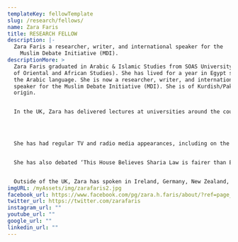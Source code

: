 ```yaml
---
templateKey: fellowTemplate
slug: /research/fellows/
name: Zara Faris
title: RESEARCH FELLOW
description: |-
  Zara Faris a researcher, writer, and international speaker for the
    Muslim Debate Initiative (MDI).
descriptionMore: >
  Zara Faris graduated in Arabic & Islamic Studies from SOAS University (School
  of Oriental and African Studies). She has lived for a year in Egypt studying
  the Arabic language. She is now a researcher, writer, and international
  speaker for the Muslim Debate Initiative (MDI). She is of Kurdish/Pakistani
  origin.


  In the UK, Zara has delivered lectures at universities around the country (including SOAS, LSE, KCL, and UCL) on Women in Islam, Justice for Women and Men, Feminism, Reformation and Revival, and Muslims in the West. She has also convened courses for As-Suffa Institute and Al-Balagh Academy.


  ​

  She has had regular TV and radio media appearances, including on the Islam Channel and BBC Radio. Zara has debated feminism with former Green Party leader Natalie Bennett, journalist Julie Bindel, academic Ziba Mir-Hosseini, and Marina Mahathir (daughter of the former Malaysian Prime Minister).


  She has also debated ‘This House Believes Sharia Law is fairer than English law’, with an English Law Judge and QC. Zara and her colleague won the motion on vote change. Zara has also debated Islamic reformation with Tom Holland, and extremism with Peter Tatchell (amongst others).


  ​Outside of the UK, Zara has spoken in Ireland, Germany, New Zealand, and Malaysia. Her work has been translated into Arabic, German, Malaysian, Indonesian and Albanian. She is currently writing her first book, “Women’s Rights Without Feminism”.
imgURL: /myAssets/img/zarafaris2.jpg
facebook_url: https://www.facebook.com/pg/zara.h.faris/about/?ref=page_internal
twitter_url: https://twitter.com/zarafaris
instagram_url: ""
youtube_url: ""
google_url: ""
linkedin_url: ""
---
```

